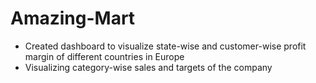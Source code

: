 # Amazing-Mart
- Created dashboard to visualize state-wise and customer-wise profit margin of different countries in Europe
- Visualizing category-wise sales and targets of the company
